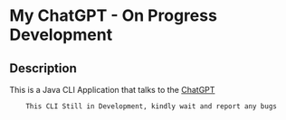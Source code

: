 # My ChatGPT - On Progress Development

## Description
This is a Java CLI Application that talks to the [ChatGPT](https://chat.openai.com/auth/login)


```bash
    This CLI Still in Development, kindly wait and report any bugs
```